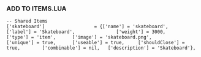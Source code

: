 ### ADD TO ITEMS.LUA ###
	-- Shared Items
	['skateboard'] 			     	= {['name'] = 'skateboard', 				['label'] = 'Skateboard', 				['weight'] = 3000, 		['type'] = 'item', 		['image'] = 'skateboard.png', 			['unique'] = true, 	    ['useable'] = true, 	['shouldClose'] = true,	   	   ['combinable'] = nil,   ['description'] = 'Skateboard'},
	

